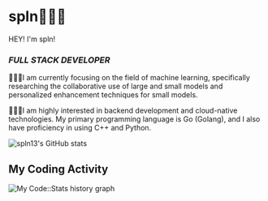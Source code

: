 # spln👨🏻‍💻
HEY! I'm spln!
### *FULL STACK DEVELOPER*

👨🏻‍💻I am currently focusing on the field of machine learning, specifically researching the collaborative use of large and small models and personalized enhancement techniques for small models.

👨🏻‍💻I am highly interested in backend development and cloud-native technologies. My primary programming language is Go (Golang), and I also have proficiency in using C++ and Python.

![spln13's GitHub stats](https://github-readme-stats.vercel.app/api?username=spln13&show_icons=true&theme=synthwave)


## My Coding Activity
![My Code::Stats history graph](https://codestats-readme.wegfan.cn/history-graph/spln?history_days=30)
